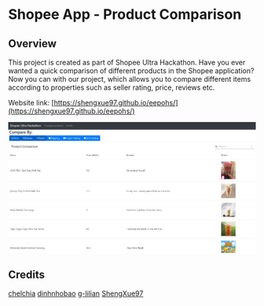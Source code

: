 # Shopee App - Product Comparison

## Overview
This project is created as part of Shopee Ultra Hackathon. Have you ever wanted a quick comparison of different products in the Shopee application? Now you can with our project, which allows you to compare different items according to properties such as seller rating, price, reviews etc.

Website link: [https://shengxue97.github.io/eepohs/](https://shengxue97.github.io/eepohs/)

![Preview](https://github.com/ShengXue97/eepohs/blob/main/src/images/screenshot.jpg)

## Credits
[chelchia](https://github.com/chelchia)
[dinhnhobao](https://github.com/dinhnhobao)
[g-lilian](https://github.com/g-lilian)
[ShengXue97](https://github.com/ShengXue97)
